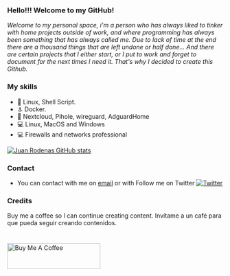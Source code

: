 ### Hello!!! Welcome to my GitHub!

*Welcome to my personal space, i'm a person who has always liked to tinker with home projects outside of work, and where programming has always been something that has always called me. Due to lack of time at the end there are a thousand things that are left undone or half done... And there are certain projects that I either start, or I put to work and forget to document for the next times I need it. That's why I decided to create this Github.*


### My skills
* 🐧 Linux, Shell Script.
* ⚓ Docker.
* 🐣 Nextcloud, Pihole, wireguard, AdguardHome
* 💻 Linux, MacOS and Windows
* 💻 Firewalls and networks professional

[![Juan Rodenas GitHub stats](https://github-readme-stats.vercel.app/api?username=JuanRodenas&show_icons=true&count_private=true&locale=es)](https://github.com/JuanRodenas/github-readme-stats)

### Contact

* You can contact with me on <a href="mailto:juanrodenas07@gmail.com?Subject=from%20github">email</a> or with Follow me on Twitter
[![Twitter](https://img.shields.io/badge/-@juanrs_05-e84393?label=&logo=twitter&logoColor=ffffff&color=6399AE&labelColor=00C2CB)](https://twitter.com/juanrs_05)

### Credits
Buy me a coffee so I can continue creating content. Invítame a un café para que pueda seguir creando contenidos.
#
<a href="https://www.paypal.com/donate/?hosted_button_id=HVJT2YDSHRZY2" target="_blank"><img src="https://cdn.buymeacoffee.com/buttons/v2/default-yellow.png" alt="Buy Me A Coffee" style="height: 60px !important;width: 217px !important;" ></a>
